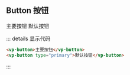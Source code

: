 ## Button 按钮

<div>
  <vp-button>主要按钮</vp-button>
  <vp-button type="primary">默认按钮</vp-button>
</div>

::: details 显示代码

```html
<vp-button>主要按钮</vp-button> 
<vp-button type="primary">默认按钮</vp-button>
```

:::
